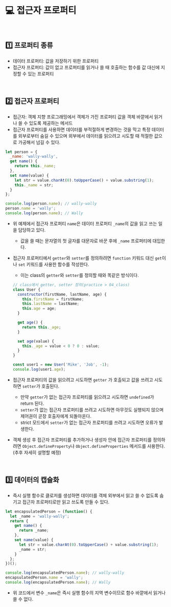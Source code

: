 # :computer: 접근자 프로퍼티

<br>

## :one: 프로퍼티 종류

- 데이터 프로퍼티: 값을 저장하기 위한 프로퍼티
- 접근자 프로퍼티: 값이 없고 프로퍼티를 읽거나 쓸 때 호출하는 함수를 값 대신에 지정할 수 있는 프로퍼티

<br>

## :two: 접근자 프로퍼티

- 접근자: 객체 지향 프로그래밍에서 객체가 가진 프로퍼티 값을 객체 바깥에서 읽거나 쓸 수 있도록 제공하는 메서드
- 접근자 프로퍼티를 사용하면 데이터를 부적절하게 변경하는 것을 막고 특정 데이터를 외부로부터 숨길 수 있으며 외부에서 데이터를 읽으려고 시도할 때 적절한 값으로 가공해서 넘길 수 있다.

```javascript
let person = {
  _name: 'wally-wally',
  get name() {
    return this._name;
  },
  set name(value) {
    let str = value.charAt(0).toUpperCase() + value.substring(1);
    this._name = str;
  }
};

console.log(person.name); // wally-wally
person.name = 'wally';
console.log(person.name); // Wally
```

- 위 예제에서 접근자 프로퍼티 `name`은 데이터 프로퍼티 `_name`의 값을 읽고 쓰는 일을 담당하고 있다.

  - 값을 쓸 때는 문자열의 첫 글자를 대문자로 바꾼 후에 `_name` 프로퍼티에 대입한다.

- 접근자 프로퍼티에서 `getter`와 `setter`를 정의하려면 `function` 키워드 대신 `get`이나 `set` 키워드를 사용한 함수를 작성한다.

  - 이는 class의 `getter`와 `setter`를 정의할 때와 똑같은 방식이다.

  ```javascript
  // class에서 getter, setter 정의(practice > 04_class)
  class User {
    constructor(firstName, lastName, age) {
      this.firstName = firstName;
      this.lastName = lastName;
      this.age = age;
    }
  
    get age() {
      return this._age;
    }
  
    set age(value) {
      this._age = value < 0 ? 0 : value;
    }
  }
  
  const user1 = new User('Mike', 'Job', -1);
  console.log(user1.age);
  ```

- 접근자 프로퍼티의 값을 읽으려고 시도하면 `getter` 가 호출되고 값을 쓰려고 시도하면 `setter`가 호출된다.

  - 만약 `getter`가 없는 접근자 프로퍼티를 읽으려고 시도하면 `undefined`가 return 된다.
  - `setter`가 없는 접근자 프로퍼티를 쓰려고 시도하면 아무것도 실행되지 않으며 제어권이 곧장 호출자에게 되돌아온다.
  - strict 모드에서 `setter`가 없는 접근자 프로퍼티를 쓰려고 시도하면 오류가 발생한다.

- 객체 생성 후 접근자 프로퍼티를 추가하거나 생성자 안에 접근자 프로퍼티를 정의하려면 `Object.defineProperty`나 `Object.defineProperties` 메서드를 사용한다.(추후 자세히 설명할 예정)

<br>

## :three: 데이터의 캡슐화

- 즉시 실행 함수로 클로저를 생성하면 데이터를 객체 외부에서 읽고 쓸 수 없도록 숨기고 접근자 프로퍼티로만 읽고 쓰도록 만들 수 있다.

```javascript
let encapsulatedPerson = (function() {
  let _name = 'wally-wally';
  return {
    get name() {
      return _name;
    },
    set name(value) {
      let str = value.charAt(0).toUpperCase() + value.substring(1);
      _name = str;
    }
  };
})();

console.log(encapsulatedPerson.name); // wally-wally
encapsulatedPerson.name = 'wally';
console.log(encapsulatedPerson.name); // Wally
```

- 위 코드에서 변수 `_name`은 즉시 실행 함수의 지역 변수이므로 함수 바깥에서 읽거나 쓸 수 없다.